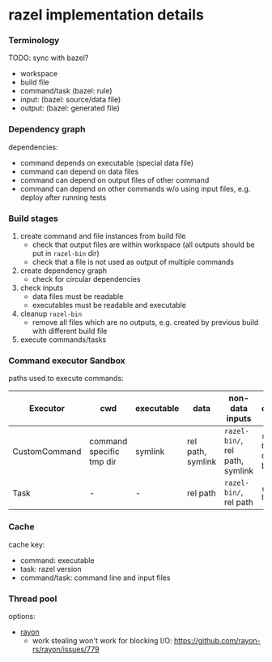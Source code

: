 # razel implementation details

### Terminology

TODO: sync with bazel?

* workspace
* build file
* command/task (bazel: rule)
* input: (bazel: source/data file)
* output: (bazel: generated file)

### Dependency graph

dependencies:

* command depends on executable (special data file)
* command can depend on data files
* command can depend on output files of other command
* command can depend on other commands w/o using input files, e.g. deploy after running tests

### Build stages

1. create command and file instances from build file
    * check that output files are within workspace (all outputs should be put in `razel-bin` dir)
    * check that a file is not used as output of multiple commands
2. create dependency graph
    * check for circular dependencies
3. check inputs
    * data files must be readable
    * executables must be readable and executable
4. cleanup `razel-bin`
    * remove all files which are no outputs, e.g. created by previous build with different build file
5. execute commands/tasks

### Command executor Sandbox

paths used to execute commands:

| Executor      | cwd                      | executable | data              | non-data inputs                 | outputs                   |
|---------------|--------------------------|------------|-------------------|---------------------------------|---------------------------|
| CustomCommand | command specific tmp dir | symlink    | rel path, symlink | `razel-bin/`, rel path, symlink | `razel-bin/`, copied back |
| Task          | -                        | -          | rel path          | `razel-bin/`, rel path          | `razel-bin/`              |

### Cache

cache key:

* command: executable
* task: razel version
* command/task: command line and input files

### Thread pool

options:

* [rayon](https://github.com/rayon-rs/rayon)
    * work stealing won't work for blocking I/O: https://github.com/rayon-rs/rayon/issues/779

